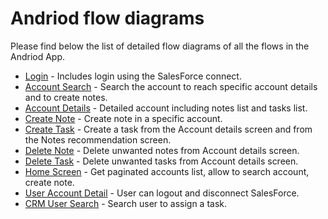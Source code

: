 # Andriod flow diagrams

Please find below the list of detailed flow diagrams of all the flows in the Andriod App. 

- [Login](./login.mermaid) - Includes login using the SalesForce connect.
- [Account Search](./AccountSearchScreen.mermaid) - Search the account to reach specific account details and to create notes.
- [Account Details](./AccountDetailScreen.mermaid) - Detailed account including notes list and tasks list.
- [Create Note](./CreateNoteScreen.mermaid) - Create note in a specific account.
- [Create Task](./CreateTaskScreen.mermaid) - Create a task from the Account details screen and from the Notes recommendation screen.
- [Delete Note](./DeleteNote.mermaid) - Delete unwanted notes from Account details screen.
- [Delete Task](./DeleteTask.mermaid) - Delete unwanted tasks from Account details screen.
- [Home Screen](./HomeScreen.mermaid) - Get paginated accounts list, allow to search account, create note.
- [User Account Detail](./UserAccountDetailScreen.mermaid) - User can logout and disconnect SalesForce.
- [CRM User Search](./CrmUserSearchScreen.mermaid) - Search user to assign a task.
